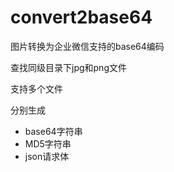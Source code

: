 # convert2base64
图片转换为企业微信支持的base64编码

查找同级目录下jpg和png文件

支持多个文件

分别生成

+ base64字符串
+ MD5字符串
+ json请求体